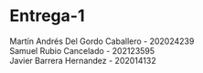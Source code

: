# Entrega-1
Martín Andrés Del Gordo Caballero - 202024239  
Samuel Rubio Cancelado - 202123595                  
Javier Barrera Hernandez - 202014132
